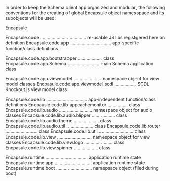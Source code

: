 
In order to keep the Schema client app organized and modular, the following
conventions for the creating of global Encapsule object namesspace and its
subobjects will be used:


Encapsule

Encapsule.code .................................... re-usable JS libs registgered here on definition
Encapsule.code.app ................................ app-specific function/class definitions

Encapsule.code.app.bootstrapper ................... class
Encpasule.code.app.Schema ......................... main Schema application class

Encapsule.code.app.viewmodel ...................... namespace object for view model classes
Encpasule.code.app.viewmodel.scdl ................. SCDL Knockout.js view model class


Encapsule.code.lib ................................ app-independent function/class definitions
Encpausle.code.lib.appcachemonitor ................ class
Encapsule.code.lib.audio .......................... namespace object for audio classes
Encapsule.code.lib.audio.blipper .................. class
Encapsule.code.lib.audio.theme .................... class
Encapsule.code.lib.audio.util ..................... class
Encapsule.code.lib.router ......................... class
Encapsule.code.lib.util ........................... class
Encapsule.code.lib.view ........................... namespace object for view classes
Encapsule.code.lib.view.logo ...................... class
Encpasule.code.lib.view.spinner ................... class

Encapsule.runtime ................................. application runtime state
Encapsule.runtime.app ............................. application runtime state 
Encapsule.runtime.boot ............................ namepsace object (filed during boot)




